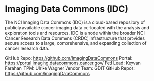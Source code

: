 # Imaging Data Commons (IDC)
The NCI Imaging Data Commons (IDC) is a cloud-based repository of publicly available cancer imaging data co-located with the analysis and exploration tools and resources. IDC is a node within the broader NCI Cancer Research Data Commons (CRDC) infrastructure that provides secure access to a large, comprehensive, and expanding collection of cancer research data.

GitHub Repo: https://github.com/ImagingDataCommons
Portal: https://portal.imaging.datacommons.cancer.gov/
Fed Lead: Keyvan Farahani
TPM: Ulrike Wagner
Vendor Team: GDIT
GitHub Repos: https://github.com/ImagingDataCommons
